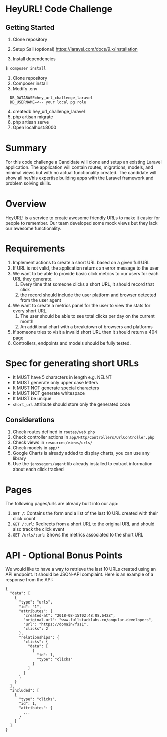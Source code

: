 # HeyURL! Code Challenge

## Getting Started

1. Clone repository

2. Setup Sail (optional) https://laravel.com/docs/9.x/installation

3. Install dependencies
```sh
$ composer install
```

1. Clone repository
2. Composer install
3. Modify .env
  ```
    DB_DATABASE=hey_url_challenge_laravel
    DB_USERNAME=<-- your local pg role
  ```
4. createdb hey_url_challenge_laravel
5. php artisan migrate
6. php artisan serve
7. Open localhost:8000

# Summary
For this code challenge a Candidate will clone and setup an existing Laravel application. The application will contain routes, migrations, models, and minimal views but with no actual functionality created. The candidate will show all her/his expertise building apps with the Laravel framework and problem solving skills.

# Overview
HeyURL! is a service to create awesome friendly URLs to make it easier for people to remember. Our team developed some mock views but they lack our awesome functionality.

# Requirements
1. Implement actions to create a short URL based on a given full URL
1. If URL is not valid, the application returns an error message to the user
1. We want to be able to provide basic click metrics to our users for each URL they generate.
    1. Every time that someone clicks a short URL, it should record that click
    1. the record should include the user platform and browser detected from the user agent
1. We want to create a metrics panel for the user to view the stats for every short URL.
    1. The user should be able to see total clicks per day on the current month
    1. An additional chart with a breakdown of browsers and platforms
1. If someone tries to visit a invalid short URL then it should return a 404 page
1. Controllers, endpoints and models should be fully tested.

# Spec for generating short URLs
- It MUST have 5 characters in length e.g. NELNT
- It MUST generate only upper case letters
- It MUST NOT generate special characters
- It MUST NOT generate whitespace
- It MUST be unique
- `short_url` attribute should store only the generated code


## Considerations

1. Check routes defined in `routes/web.php`
2. Check controller actions in `app/Http/Controllers/UrlController.php`
3. Check views in `resources/views/urls/`
4. Check models in `app/*`
5. Google Charts is already added to display charts, you can use any library
6. Use the `jenssegers/agent` lib already installed to extract information about each click tracked

# Pages
The following pages/urls are already built into our app:

1. `GET /`: Contains the form and a list of the last 10 URL created with their
   click count
1. `GET /:url`: Redirects from a short URL to the original URL and should also
   track the click event
1. `GET /urls/:url`: Shows the metrics associated to the short URL

# API - Optional Bonus Points
We would like to have a way to retrieve the last 10 URLs created using an API
endpoint. It should be JSON-API complaint. Here is an example of a response from
the API:

```
{
  "data": [
    {
      "type": "urls",
      "id": "1",
      "attributes": {
        "created-at": "2018-08-15T02:48:08.642Z",
        "original-url": "www.fullstacklabs.co/angular-developers",
        "url": "https://domain/fss1",
        "clicks": 2
      },
      "relationships": {
        "clicks": {
          "data": [
            {
              "id": 1,
              "type": "clicks"
            }
          ]
        }
      }
    }
  ],
  "included": [
    {
      "type": "clicks",
      "id": 1,
      "attributes": {
        ...
      }
    }
  ]
}
```
